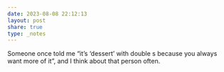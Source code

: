 ```yaml
---
date: 2023-08-08 22:12:13
layout: post
share: true
type: _notes
---
```

Someone once told me “it’s ‘dessert’ with double s because you always want more of it”, and I think about that person often.
